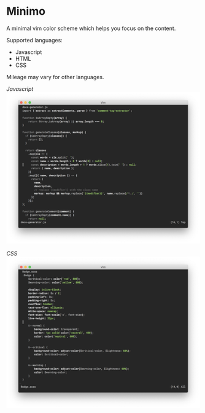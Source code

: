 # Minimo

A minimal vim color scheme which helps you focus on the content.

Supported languages:
- Javascript
- HTML
- CSS

Mileage may vary for other languages.

*Javascript*
![Javascript preview screenshot](javascript.png)

*CSS*
![CSS preview screenshot](css.png)
